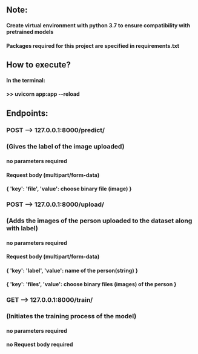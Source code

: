 ## Note:
#### Create virtual environment with python 3.7 to ensure compatibility with pretrained models
#### Packages required for this project are specified in __requirements.txt__

## How to execute?
#### In the terminal:
#### >> uvicorn app:app --reload

## Endpoints:

### POST --> 127.0.0.1:8000/predict/
### (Gives the label of the image uploaded)
#### no parameters required
#### Request body (multipart/form-data)
#### { 'key': 'file', 'value': choose binary file (image) }

### POST --> 127.0.0.1:8000/upload/
### (Adds the images of the person uploaded to the dataset along with label)
#### no parameters required
#### Request body (multipart/form-data)
#### { 'key': 'label', 'value': name of the person(string) }
#### { 'key': 'files', 'value': choose binary files (images) of the person }

### GET --> 127.0.0.1:8000/train/
### (Initiates the training process of the model)
#### no parameters required
#### no Request body required

